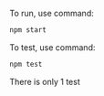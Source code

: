 To run, use command:
```javascript
npm start
```
To test, use command:
```javascript
npm test
```
There is only 1 test